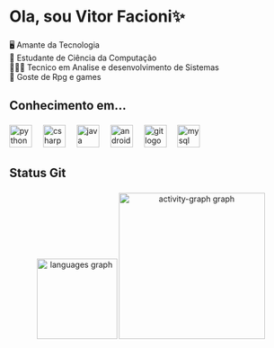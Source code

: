 <h1 align="left">Ola, sou Vitor Facioni✨</h1>

###

<p align="left">🖥️ Amante da Tecnologia<br>📕 Estudante de Ciência da Computação<br>🧑🏽‍💻 Tecnico em Analise e desenvolvimento de Sistemas<br>🎲 Goste de Rpg e games</p>

###

<h2 align="left">Conhecimento em...</h2>

###

<div align="left">
  <img src="https://cdn.jsdelivr.net/gh/devicons/devicon/icons/python/python-original.svg" height="40" alt="python logo"  />
  <img width="12" />
  <img src="https://cdn.jsdelivr.net/gh/devicons/devicon/icons/csharp/csharp-original.svg" height="40" alt="csharp logo"  />
  <img width="12" />
  <img src="https://cdn.jsdelivr.net/gh/devicons/devicon/icons/java/java-original.svg" height="40" alt="java logo"  />
  <img width="12" />
  <img src="https://cdn.jsdelivr.net/gh/devicons/devicon/icons/androidstudio/androidstudio-original.svg" height="40" alt="androidstudio logo"  />
  <img width="12" />
  <img src="https://cdn.jsdelivr.net/gh/devicons/devicon/icons/git/git-original.svg" height="40" alt="git logo"  />
  <img width="12" />
  <img src="https://cdn.jsdelivr.net/gh/devicons/devicon/icons/mysql/mysql-original.svg" height="40" alt="mysql logo"  />
</div>

###

<h2 align="left">Status Git</h2>

###

<div align="center">
  <img src="https://github-readme-stats.vercel.app/api/top-langs?username=VitorFacioni&locale=en&hide_title=false&layout=compact&card_width=320&langs_count=5&theme=dracula&hide_border=false&order=2" height="143" alt="languages graph"  />
  <img src="https://github-readme-activity-graph.vercel.app/graph?username=VitorFacioni&radius=16&theme=react&area=true&order=5" height="260" alt="activity-graph graph"  />
</div>

###
